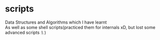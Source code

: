 # scripts
Data Structures and Algorithms which I have learnt <br />
As well as some shell scripts(practiced them for internals xD, but lost some advanced scripts :\ ) 
